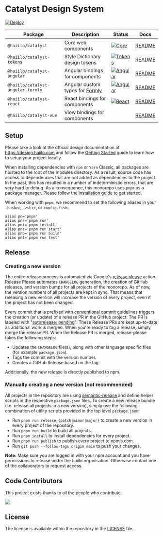 # Catalyst Design System

[![Deploy](https://github.com/haiilo/catalyst/actions/workflows/deploy.yml/badge.svg)](https://github.com/haiilo/catalyst/actions/workflows/deploy.yml)

| Package | Description | Status | Docs |
| ------- | ----------- | ------ | ---- |
| `@haiilo/catalyst`           | Core web components               | [![Core](https://github.com/haiilo/catalyst/actions/workflows/core.yml/badge.svg)](https://github.com/haiilo/catalyst/actions/workflows/core.yml) | [README](https://github.com/haiilo/catalyst/blob/main/core/README.md) |
| `@haiilo/catalyst-tokens`    | Style Dictionary design tokens    | [![Tokens](https://github.com/haiilo/catalyst/actions/workflows/tokens.yml/badge.svg)](https://github.com/haiilo/catalyst/actions/workflows/tokens.yml) | [README](https://github.com/haiilo/catalyst/blob/main/tokens/README.md) |
| `@haiilo/catalyst-angular`   | Angular bindings for components   | [![Angular](https://github.com/haiilo/catalyst/actions/workflows/angular.yml/badge.svg)](https://github.com/haiilo/catalyst/actions/workflows/angular.yml) | [README](https://github.com/haiilo/catalyst/blob/main/angular/README.md) |
| `@haiilo/catalyst-angular-formly`   | Angular custom types for [Formly](https://formly.dev/)   | [![Angular](https://github.com/haiilo/catalyst/actions/workflows/angular.yml/badge.svg)](https://github.com/haiilo/catalyst/actions/workflows/angular.yml) | [README](https://github.com/haiilo/catalyst/blob/main/angular/README.md) |
| `@haiilo/catalyst-react`     | React bindings for components     | [![React](https://github.com/haiilo/catalyst/actions/workflows/react.yml/badge.svg)](https://github.com/haiilo/catalyst/actions/workflows/react.yml) | [README](https://github.com/haiilo/catalyst/blob/main/react/README.md) |
| `@haiilo/catalyst-vue`       | View bindings for components      |  | [README](https://github.com/haiilo/catalyst/blob/main/vue/README.md) |

## Setup

Please take a look at the official design documentation at
https://design.haiilo.com and follow the [Getting Started](https://design.haiilo.com/7a807c8eb/p/12e811-getting-started)
guide to learn how to setup your project locally.

When installing dependencies with `npm` or `Yarn` Classic, all packages are
hoisted to the root of the modules directory. As a result, source code has
access to dependencies that are not added as dependencies to the project. In the
past, this has resulted in a number of indeterministic errors, that are very
hard to debug. As a consequence, this monorepo uses `pnpm` as a package manager.
Please follow the [installation guide](https://pnpm.io/installation) to get
started.

When working with `pnpm`, we recommend to set the following aliases in your 
`.bashrc`, `.zshrc`, or `config.fish`:

```
alias pn='pnpm'
alias pnr='pnpm run'
alias pni='pnpm install'
alias pns='pnpm run start'
alias pnb='pnpm run build'
alias pnt='pnpm run test'
```

## Release

### Creating a new version

The entire release process is automated via Google's [release please](https://github.com/googleapis/release-please) action. Release Please automates `CHANGELOG` generation, the creation of GitHub releases, and version bumps for all projects of the monorepo. As of now, the version numbers of all projects are kept in sync. That means that releasing a new version will increase the version of every project, even if the project has not been changed.

Every commit that is prefixed with [conventional commit](https://www.conventionalcommits.org/en/v1.0.0/) guidelines triggers the creation (or update) of a release PR in the GitHub project. The PR is labeled with "[autorelease: pending](https://github.com/haiilo/catalyst/pulls?q=is%3Apr+is%3Aopen+label%3A%22autorelease%3A+pending%22)". These Release PRs are kept up-to-date as additional work is merged. When you're ready to tag a release, simply merge the release PR. When the Release PR is merged, release-please takes the following steps:

* Updates the `CHANGELOG` file(s), along with other language specific files (for example `package.json`).
* Tags the commit with the version number.
* Creates a GitHub Release based on the tag.

Additionally, the new release is directly published to npm.

### Manually creating a new version (not recommended)

All projects in the repository are using [semantic-release](https://www.npmjs.com/package/semantic-release) and define helper scripts in the respective `package.json` files. To create a new release bundle (i.e. release all projects in a new version), simply use the following combination of utility scripts provided in the top level `package.json`:

* Run `pnpm run release:{patch|minor|major}` to create a new version in every project of the repository.
* Run `pnpm run build` to build all projects.
* Run `pnpm install` to install dependencies for every project.
* Run `pnpm run publish` to publish every project to npmjs.com.
* Run `git push --follow-tags origin main` to push your changes.

**Note:** Make sure you are logged in with your npm account and you have permissions to release under the haiilo organisation. Otherwise contact one of the collaborators to request access.

## Code Contributors

This project exists thanks to all the people who contribute.

<a href="https://github.com/haiilo/catalyst/graphs/contributors">
  <img src="https://contrib.rocks/image?repo=haiilo/catalyst" />
</a>

## License

The license is available within the repository in the
[LICENSE](https://github.com/haiilo/catalyst/blob/main/LICENSE) file.
